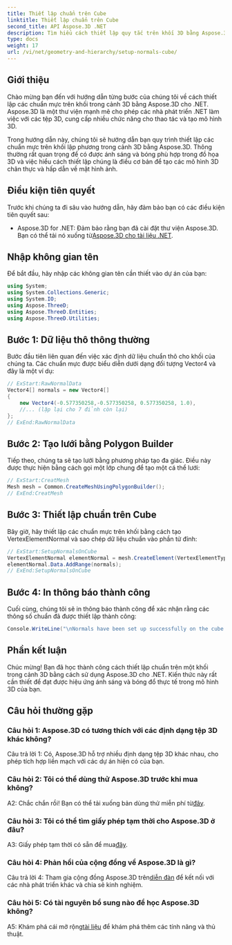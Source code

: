 ```yaml
---
title: Thiết lập chuẩn trên Cube
linktitle: Thiết lập chuẩn trên Cube
second_title: API Aspose.3D .NET
description: Tìm hiểu cách thiết lập quy tắc trên khối 3D bằng Aspose.3D cho .NET. Nâng cao kỹ năng lập mô hình 3D của bạn với hướng dẫn từng bước này.
type: docs
weight: 17
url: /vi/net/geometry-and-hierarchy/setup-normals-cube/
---
```

## Giới thiệu

Chào mừng bạn đến với hướng dẫn từng bước của chúng tôi về cách thiết lập các chuẩn mực trên khối trong cảnh 3D bằng Aspose.3D cho .NET. Aspose.3D là một thư viện mạnh mẽ cho phép các nhà phát triển .NET làm việc với các tệp 3D, cung cấp nhiều chức năng cho thao tác và tạo mô hình 3D.

Trong hướng dẫn này, chúng tôi sẽ hướng dẫn bạn quy trình thiết lập các chuẩn mực trên khối lập phương trong cảnh 3D bằng Aspose.3D. Thông thường rất quan trọng để có được ánh sáng và bóng phù hợp trong đồ họa 3D và việc hiểu cách thiết lập chúng là điều cơ bản để tạo các mô hình 3D chân thực và hấp dẫn về mặt hình ảnh.

## Điều kiện tiên quyết

Trước khi chúng ta đi sâu vào hướng dẫn, hãy đảm bảo bạn có các điều kiện tiên quyết sau:

-  Aspose.3D for .NET: Đảm bảo rằng bạn đã cài đặt thư viện Aspose.3D. Bạn có thể tải nó xuống từ[Aspose.3D cho tài liệu .NET](https://reference.aspose.com/3d/net/).

## Nhập không gian tên

Để bắt đầu, hãy nhập các không gian tên cần thiết vào dự án của bạn:

```csharp
using System;
using System.Collections.Generic;
using System.IO;
using Aspose.ThreeD;
using Aspose.ThreeD.Entities;
using Aspose.ThreeD.Utilities;
```

## Bước 1: Dữ liệu thô thông thường

Bước đầu tiên liên quan đến việc xác định dữ liệu chuẩn thô cho khối của chúng ta. Các chuẩn mực được biểu diễn dưới dạng đối tượng Vector4 và đây là một ví dụ:

```csharp
// ExStart:RawNormalData
Vector4[] normals = new Vector4[]
{
    new Vector4(-0.577350258,-0.577350258, 0.577350258, 1.0),
    //... (lặp lại cho 7 đỉnh còn lại)
};
// ExEnd:RawNormalData
```

## Bước 2: Tạo lưới bằng Polygon Builder

Tiếp theo, chúng ta sẽ tạo lưới bằng phương pháp tạo đa giác. Điều này được thực hiện bằng cách gọi một lớp chung để tạo một cá thể lưới:

```csharp
// ExStart:CreatMesh
Mesh mesh = Common.CreateMeshUsingPolygonBuilder();
// ExEnd:CreatMesh
```

## Bước 3: Thiết lập chuẩn trên Cube

Bây giờ, hãy thiết lập các chuẩn mực trên khối bằng cách tạo VertexElementNormal và sao chép dữ liệu chuẩn vào phần tử đỉnh:

```csharp
// ExStart:SetupNormalsOnCube
VertexElementNormal elementNormal = mesh.CreateElement(VertexElementType.Normal, MappingMode.ControlPoint, ReferenceMode.Direct) as VertexElementNormal;
elementNormal.Data.AddRange(normals);
// ExEnd:SetupNormalsOnCube
```

## Bước 4: In thông báo thành công

Cuối cùng, chúng tôi sẽ in thông báo thành công để xác nhận rằng các thông số chuẩn đã được thiết lập thành công:

```csharp
Console.WriteLine("\nNormals have been set up successfully on the cube.");
```

## Phần kết luận

Chúc mừng! Bạn đã học thành công cách thiết lập chuẩn trên một khối trong cảnh 3D bằng cách sử dụng Aspose.3D cho .NET. Kiến thức này rất cần thiết để đạt được hiệu ứng ánh sáng và bóng đổ thực tế trong mô hình 3D của bạn.

## Câu hỏi thường gặp

### Câu hỏi 1: Aspose.3D có tương thích với các định dạng tệp 3D khác không?

Câu trả lời 1: Có, Aspose.3D hỗ trợ nhiều định dạng tệp 3D khác nhau, cho phép tích hợp liền mạch với các dự án hiện có của bạn.

### Câu hỏi 2: Tôi có thể dùng thử Aspose.3D trước khi mua không?

A2: Chắc chắn rồi! Bạn có thể tải xuống bản dùng thử miễn phí từ[đây](https://releases.aspose.com/).

### Câu hỏi 3: Tôi có thể tìm giấy phép tạm thời cho Aspose.3D ở đâu?

 A3: Giấy phép tạm thời có sẵn để mua[đây](https://purchase.aspose.com/temporary-license/).

### Câu hỏi 4: Phản hồi của cộng đồng về Aspose.3D là gì?

 Câu trả lời 4: Tham gia cộng đồng Aspose.3D trên[diễn đàn](https://forum.aspose.com/c/3d/18) để kết nối với các nhà phát triển khác và chia sẻ kinh nghiệm.

### Câu hỏi 5: Có tài nguyên bổ sung nào để học Aspose.3D không?

 A5: Khám phá cái mở rộng[tài liệu](https://reference.aspose.com/3d/net/) để khám phá thêm các tính năng và thủ thuật.